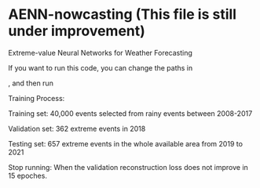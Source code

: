 # AENN-nowcasting (This file is still under improvement)
Extreme-value Neural Networks for Weather Forecasting  

If you want to run this code, you can change the paths in 

[config.py]: https://github.com/zywang1603/AENN-nowcasting/blob/master/precipitation_forecasting/config.py

, and then run 

[testrun0401.py]: https://github.com/zywang1603/AENN-nowcasting/blob/master/precipitation_forecasting/testrun0401.py

Training Process:  

Training set: 40,000 events selected from rainy events between 2008-2017  

Validation set: 362 extreme events in 2018  

Testing set: 657 extreme events in the whole available area from 2019 to 2021  

Stop running: When the validation reconstruction loss does not improve in 15 epoches.  

